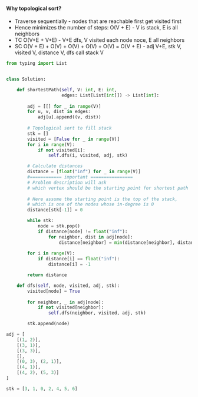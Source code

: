 #### Why topological sort?

- Traverse sequentially - nodes that are reachable first get visited first
- Hence minimizes the number of steps: O(V + E) - V is stack, E is all neighbors
- TC O(V+E + V+E) - V+E dfs, V visited each node noce, E all neighbors
- SC O(V + E) + O(V) + O(V) + O(V) + O(V) = O(V + E) - adj V+E, stk V, visited V, distance V, dfs call stack V 

```python
from typing import List


class Solution:

    def shortestPath(self, V: int, E: int,
                     edges: List[List[int]]) -> List[int]:
        
        adj = [[] for _ in range(V)]
        for u, v, dist in edges:
            adj[u].append((v, dist))
            
        # Topological sort to fill stack
        stk = []
        visited = [False for _ in range(V)]
        for i in range(V):
            if not visited[i]:
                self.dfs(i, visited, adj, stk)

        # Calculate distances
        distance = [float("inf") for _ in range(V)]
        #============ important ================
        # Problem description will ask 
        # which vertex should be the starting point for shortest path
        
        # Here assume the starting point is the top of the stack,
        # which is one of the nodes whose in-degree is 0
        distance[stk[-1]] = 0

        while stk:
            node = stk.pop()
            if distance[node] != float("inf"):
                for neighbor, dist in adj[node]:
                    distance[neighbor] = min(distance[neighbor], distance[node] + dist)
                    
        for i in range(V):
            if distance[i] == float("inf"):
                distance[i] = -1

        return distance

    def dfs(self, node, visited, adj, stk):
        visited[node] = True
        
        for neighbor, _ in adj[node]:
            if not visited[neighbor]:
                self.dfs(neighbor, visited, adj, stk)

        stk.append(node)

```

```python
adj = [
    [(1, 2)],
    [(3, 1)],
    [(3, 3)],
    [],
    [(0, 3), (2, 1)],
    [(4, 1)],
    [(4, 2), (5, 3)]
]

stk = [3, 1, 0, 2, 4, 5, 6]
```

